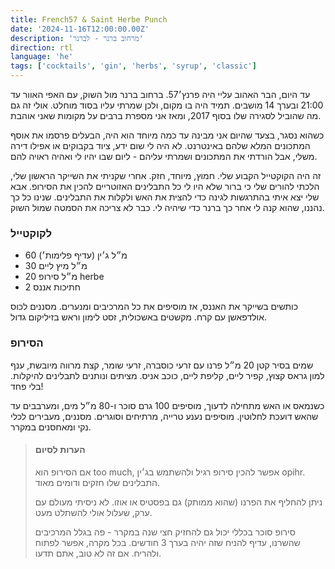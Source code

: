```yaml
---
title: French57 & Saint Herbe Punch
date: '2024-11-16T12:00:00.00Z'
description: 'מרחוב ברנר - לברנר'
direction: rtl
language: 'he'
tags: ['cocktails', 'gin', 'herbs', 'syrup', 'classic']
---
```


עד היום, הבר האהוב עליי היה פרנץ׳57. ברחוב ברנר מול השוק, עם האפי האוור עד 21:00 ובערך 14 מושבים. תמיד היה בו מקום, ולכן שמרתי עליו בסוד מוחלט. אולי זה גם מה שהוביל לסגירה שלו בסוף 2017, ומאז אני מספרת ברבים על מקומות שאני אוהבת. 

כשהוא נסגר, בצעד שהיום אני מבינה עד כמה מיוחד הוא היה, הבעלים פרסמו את אוסף המתכונים המלא שלהם באינטרנט. לא היה לי שום ידע, ציוד בקבוקים או אפילו דירה משלי, אבל הורדתי את המתכונים ושמרתי עליהם - ליום שבו יהיו לי ואהיה ראויה להם. 

זה היה הקוקטייל הקבוע שלי. חמוץ, מיוחד, חזק. אחרי שקניתי את השייקר הראשון שלי, הלכתי להורים שלי כי ברור שלא היו לי כל התבלינים האזוטריים להכין את הסירופ. אבא שלי יצא איתי בהתרגשות לגינה כדי להצית את האש ולקלות את התבלינים. שנינו כל כך נהננו, שהוא קנה לי אחר כך ברנר כדי שיהיה לי. כבר לא צריכה את הסמטה שמול השוק.

### לקוקטייל
- 60 מ״ל ג׳ין (עדיף פלימות׳)
- 30 מ״ל מיץ ליים
- 20 מ״ל סירופ herbe 
- 2 חתיכות אננס 

כותשים בשייקר את האננס, אז מוסיפים את כל המרכיבים ומנערים. מסננים לכוס אולדפאשן עם קרח. 
מקשטים באשכולית, זסט לימון וראש בזיליקום גדול.

### הסירופ
שמים בסיר קטן 20 מ״ל פרנו עם זרעי כוסברה, זרעי שומר, קצת מרווה מיובשת, ענף למון גראס קצוץ, קפיר ליים, קליפת ליים, כוכב אניס. מציתים ונותנים לתבלינים להיקלות. בלי פחד! 

כשנמאס או האש מתחילה לדעוך, מוסיפים 100 גרם סוכר ו-80 מ״ל מים, ומערבבים עד שהאש דועכת לחלוטין. מוסיפים נענע טרייה, מרתיחים וסוגרים. מסננים, מעבירים לכלי נקי ומאחסנים במקרר. 

> #### הערות לסיום
> אם הסירופ הוא too much, אפשר להכין סירופ רגיל ולהשתמש בג׳ין opihr. התבלינים שלו חזקים ודומים מאוד. 
> 
> ניתן להחליף את הפרנו (שהוא ממותק) גם בפסטיס או אוזו. לא ניסיתי מעולם עם ערק, שעלול אולי להשתלט מעט. 
> 
> סירופ סוכר בכללי יכול גם להחזיק חצי שנה במקרר - פה בגלל המרכיבים שהשרנו, עדיף להניח שזה יהיה בערך 3 חודשים. בכל מקרה, אפשר לפתוח ולהריח. אם זה לא טוב, אתם תדעו. 
